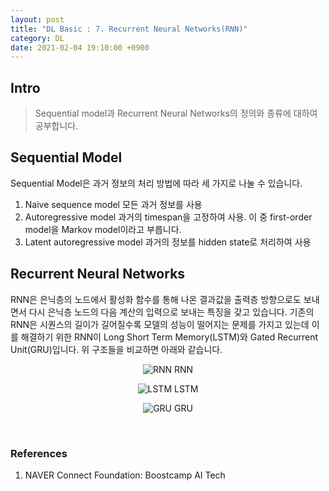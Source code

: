 ```yaml
---
layout: post
title: "DL Basic : 7. Recurrent Neural Networks(RNN)"
category: DL
date: 2021-02-04 19:10:00 +0900
---
```

## Intro
>Sequential model과 Recurrent Neural Networks의 정의와 종류에 대하여 공부합니다.

## Sequential Model
Sequential Model은 과거 정보의 처리 방법에 따라 세 가지로 나눌 수 있습니다.

1. Naive sequence model
    모든 과거 정보를 사용
2. Autoregressive model
    과거의 timespan을 고정하여 사용. 이 중 first-order model을 Markov model이라고 부릅니다.
3. Latent autoregressive model
    과거의 정보를 hidden state로 처리하여 사용

## Recurrent Neural Networks
RNN은 은닉층의 노드에서 활성화 함수를 통해 나온 결과값을 출력층 방향으로도 보내면서 다시 은닉층 노드의 다음 계산의 입력으로 보내는 특징을 갖고 있습니다. 기존의 RNN은 시퀀스의 길이가 길어질수록 모델의 성능이 떨어지는 문제를 가지고 있는데 이를 해결하기 위한 RNN이 Long Short Term Memory(LSTM)와 Gated Recurrent Unit(GRU)입니다. 위 구조들을 비교하면 아래와 같습니다.

<p align="center">
  <img src="https://user-images.githubusercontent.com/77161691/108187201-8dc94680-7151-11eb-804b-9d12e41d71ea.png" alt="RNN"/>
  RNN
</p>

<p align="center">
  <img src="https://user-images.githubusercontent.com/77161691/108187290-a5a0ca80-7151-11eb-943f-590e9d1bccff.png" alt="LSTM"/>
  LSTM
</p>

<p align="center">
  <img src="https://user-images.githubusercontent.com/77161691/108187373-bbae8b00-7151-11eb-9606-aaf3959ab5ac.png" alt="GRU"/>
  GRU
</p>

<br/>

### References
1. NAVER Connect Foundation: Boostcamp AI Tech
